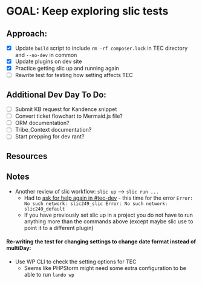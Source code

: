 # GOAL: Keep exploring slic tests 

## Approach: 
- [X] Update `build` script to include `rm -rf composer.lock` in TEC directory and `--no-dev` in common
- [X] Update plugins on dev site
- [X] Practice getting slic up and running again 
- [ ] Rewrite test for testing how setting affects TEC

## Additional Dev Day To Do:
- [ ] Submit KB request for Kandence snippet
- [ ] Convert ticket flowchart to Mermaid.js file? 
- [ ] ORM documentation? 
- [ ] Tribe_Context documentation? 
- [ ] Start prepping for dev rant? 

## Resources

## Notes
- Another review of slic workflow: `slic up` --> `slic run ...`
  - Had to [ask for help again in #tec-dev](https://lw.slack.com/archives/G01H7Q57P1C/p1697217592123029) - this time for the error `Error: No such network: slic249_slic
    Error: No such network: slic249_default`
  - If you have previously set slic up in a project you do not have to run anything more than the commands above (except maybe slic use to point it to a different plugin)

#### Re-writing the test for changing settings to change date format instead of multiDay:
- Use WP CLI to check the setting options for TEC
  - Seems like PHPStorm might need some extra configuration to be able to run `lando wp`